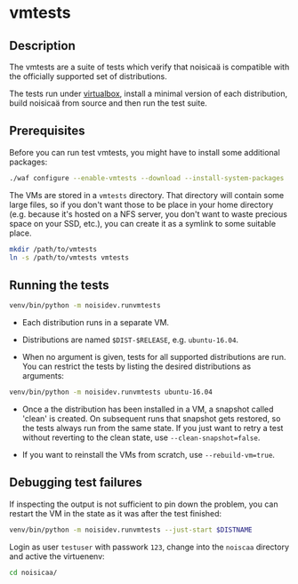 <!--
  -*- fill-column: 98 -*-
-->

# vmtests

## Description

The vmtests are a suite of tests which verify that noisicaä is compatible with the officially
supported set of distributions.

The tests run under [virtualbox](https://www.virtualbox.org/), install a minimal version of each
distribution, build noisicaä from source and then run the test suite.

## Prerequisites

Before you can run test vmtests, you might have to install some additional packages:

```bash
./waf configure --enable-vmtests --download --install-system-packages
```

The VMs are stored in a `vmtests` directory. That directory will contain some large files, so if you
don't want those to be place in your home directory (e.g. because it's hosted on a NFS server, you
don't want to waste precious space on your SSD, etc.), you can create it as a symlink to some
suitable place.

```bash
mkdir /path/to/vmtests
ln -s /path/to/vmtests vmtests
```

## Running the tests

```bash
venv/bin/python -m noisidev.runvmtests
```

* Each distribution runs in a separate VM.

* Distributions are named `$DIST-$RELEASE`, e.g. `ubuntu-16.04`.

* When no argument is given, tests for all supported distributions are run. You can restrict the
  tests by listing the desired distributions as arguments:
```bash
venv/bin/python -m noisidev.runvmtests ubuntu-16.04
```

* Once a the distribution has been installed in a VM, a snapshot called 'clean' is created. On
  subsequent runs that snapshot gets restored, so the tests always run from the same state. If you
  just want to retry a test without reverting to the clean state, use `--clean-snapshot=false`.

* If you want to reinstall the VMs from scratch, use `--rebuild-vm=true`.

## Debugging test failures

If inspecting the output is not sufficient to pin down the problem, you can restart the VM in the
state as it was after the test finished:

```bash
venv/bin/python -m noisidev.runvmtests --just-start $DISTNAME
```

Login as user `testuser` with passwork `123`, change into the `noiscaa` directory and active the
virtuenenv:

``` bash
cd noisicaa/
```
